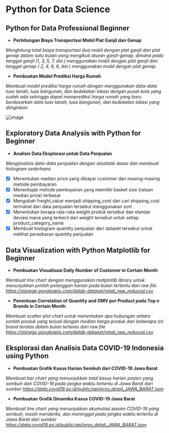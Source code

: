# Python for Data Science

## Python for Data Professional Beginner

- **Perhitungan Biaya Transportasi Mobil Plat Ganjil dan Genap**

*Menghitung total biaya transportasi dua mobil dengan plat ganjil dan plat genap dalam satu bulan yang mengikuti aturan ganjil-genap, dimana pada tanggal ganjil (1, 3, 5, 7, dst.) menggunakan mobil dengan plat ganjil dan tanggal genap ( 2, 4, 6, 8, dst.) menggunakan mobil dengan plat genap.*

- **Pembuatan Model Prediksi Harga Rumah**

*Membuat model prediksi harga rumah dengan menggunakan data-data luas tanah, luas bangunan, dan kedekatan lokasi dengan pusat kota yang sudah ada sehingga dapat memprediksi harga rumah yang baru berdasarkan data luas tanah, luas bangunan, dan kedekatan lokasi yang diinginkan.*

![image](https://user-images.githubusercontent.com/88588162/128604929-0504590c-3820-469d-bc7a-6991aa5836ca.png)

## Exploratory Data Analysis with Python for Beginner

- **Analisis Data Eksplorasi untuk Data Penjualan**

*Menganalisis data-data penjualan dengan stastistik dasar dan membuat histogram sederhana*
- [x] Menentukan median price yang dibayar customer dari masing-masing metode pembayaran
- [x] Menentujab metode pembayaran yang memiliki basket size (rataan median price) terbesar
- [x] Mengubah freight_value menjadi shipping_cost dan cari shipping_cost termahal dari data penjualan tersebut menggunakan sort
- [x] Menentukan berapa rata-rata weight produk tersebut dan standar deviasi mana yang terkecil dari weight tersebut untuk setiap product_category_name
- [x] Membuat histogram quantity penjualan dari dataset tersebut untuk melihat persebaran quantity penjualan

## Data Visualization with Python Matplotlib for Beginner

- **Pembuatan Visualisasi Daily Number of Customer in Certain Month**

*Membuat line chart dengan menggunakan matplotlib library untuk menunjukkan jumlah pelanggan harian pada bulan tertentu dari raw file https://storage.googleapis.com/dqlab-dataset/retail_raw_reduced.csv*

- **Penentuan Correlation of Quantity and GMV per Product pada Top n Brands in Certain Month**

*Membuat scatter plot chart untuk menentukan apa hubungan antara jumlah produk yang terjual dengan median harga produk dari beberapa (n) brand teratas dalam bulan tertentu dari raw file https://storage.googleapis.com/dqlab-dataset/retail_raw_reduced.csv*

## Eksplorasi dan Analisis Data COVID-19 Indonesia using Python

- **Pembuatan Grafik Kasus Harian Sembuh dari COVID-19 Jawa Barat**

*Membuat bar chart yang menunjukkan total kasus harian pasien yang sembuh dari COVID-19 pada jangka waktu tertentu di Jawa Barat dari sumber https://data.covid19.go.id/public/api/prov_detail_JAWA_BARAT.json*

- **Pembuatan Grafik Dinamika Kasus COVID-19 Jawa Barat**

*Membuat line chart yang menunjukkan akumulasi pasien COVID-19 yang sembuh, masih menderita, dan meninggal pada jangka waktu tertentu di Jawa Barat dari sumber https://data.covid19.go.id/public/api/prov_detail_JAWA_BARAT.json*
